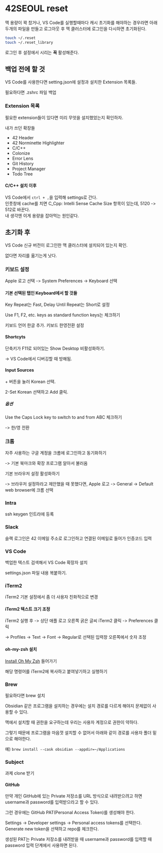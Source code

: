 # 42SEOUL reset

맥 용량이 꽉 찼거나, VS Code를 실행할때마다 캐시 초기화를 해야하는 경우라면 아래 두개의 파일을 만들고 로그아웃 후 맥 클러스터에 로그인을 다시하면 초기화된다.

```bash
touch ~/.reset
touch ~/.reset_library
```

로그인 후 설정에서 시리는 **꼭** 활성해준다.

## 백업 전에 할 것

VS Code를 사용한다면 setting.json에 설정과 설치한 Extension 목록들.

필요하다면 .zshrc 파일 백업

### Extension 목록
필요한 extension들이 있다면 미리 무엇을 설치했었는지 확인하자.

내가 쓰던 확장들
- 42 Header
- 42 Norminette Highlighter
- C/C++
- Colonize
- Error Lens
- Git History
- Project Manager
- Todo Tree

#### C/C++ 설치 이후
VS Code에서 `ctrl + ,`을 입력해 settings로 간다.\
인풋창에 cache를 치면 C_Cpp: Intelli Sense Cache Size 항목이 있는데, 5120 -> 512로 바꾼다.\
내 생각엔 이게 용량을 잡아먹는 원인같다.

## 초기화 후

VS Code 신규 버전이 로그인한 맥 클러스터에 설치되어 있는지 확인.

없다면 자리를 옮기는게 낫다.

### 키보드 설정
Apple 로고 선택 -> System Preferences -> Keyboard 선택

#### 기본 선택된 탭인 Keyboard에서 할 것들
Key Repeat는 Fast, Delay Until Repeat는 Short로 설정

Use F1, F2, etc. keys as standard function keys는 체크하기

키보드 언어 한글 추가. 키보드 한영전환 설정

#### Shortcyts
단축키가 F11로 되어있는 Show Desktop 비활성화하기.

-> VS Code에서 디버깅할 때 방해됨.

#### Input Sources
\+ 버튼을 눌러 Korean 선택.

2-Set Korean 선택하고 Add 클릭.

##### 옵션
Use the Caps Lock key to switch to and from ABC 체크하기

-> 한/영 전환

### 크롬
자주 사용하는 구글 계정을 크롬에 로그인하고 동기화하기

-> 기본 북마크와 확장 프로그램 알아서 불러옴

기본 브라우저 설정 활성화하기

-> 브라우저 설정하라고 제안했을 때 못했다면, Apple 로고 -> General -> Default web browser에 크롬 선택

### Intra
ssh keygen 인트라에 등록

### Slack
슬랙 로그인은 42 이메일 주소로 로그인하고 연결된 이메일로 들어가 인증코드 입력

### VS Code
백업한 텍스트 검색해서 VS Code 확장자 설치

settings.json 파일 내용 복붙하기.

### iTerm2
iTerm2 기본 설정에서 좀 더 사용자 친화적으로 변경

#### iTerm2 텍스트 크기 조정
iTerm2 실행 후 -> 상단 애플 로고 오른쪽 굵은 글씨 iTerm2 클릭 -> Preferences 클릭

-> Profiles -> Text -> Font -> Regular로 선택된 입력창 오른쪽에서 숫자 조정

#### oh-my-zsh 설치
[Install Oh My Zsh](https://ohmyz.sh/#install) 들어가기

해당 명령어를 iTerm2에 복사하고 붙여넣기하고 실행하기

### Brew
필요하다면 brew 설치

Obsidian 같은 프로그램을 설치하는 경우에는 설치 경로를 다르게 해야지 문제없이 사용할 수 있다.

맥에서 설치할 때 권한을 요구하는데 우리는 사용자 계정으로 권한이 약하다.

그렇기 때문에 프로그램을 마음껏 설치할 수 없어서 아래와 같이 경로를 사용자 폴더 밑으로 해야한다.

예) `brew install --cask obsidian --appdir=~/Applications`

### Subject
과제 clone 받기

#### GitHub
만약 개인 GitHub에 있는 Private 저장소를 URL 방식으로 내려받으려고 하면 username과 password를 입력받으라고 할 수 있다.

그런 경우에는 GitHub PAT(Personal Access Token)를 생성해야 한다.

Settings -> Developer settings -> Personal access tokens를 선택한다.
Generate new token을 선택하고 repo를 체크한다.

생성된 PAT는 Private 저장소를 내려받을 때 username과 password를 입력할 때 password 입력 단계에서 사용하면 된다.

